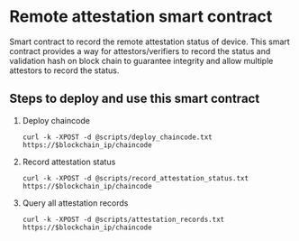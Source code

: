 # Remote attestation smart contract
Smart contract to record the remote attestation status of device. This smart contract provides a way for attestors/verifiers to record the status and validation hash on block chain to guarantee integrity and allow multiple attestors to record the status.

## Steps to deploy and use this smart contract
1. Deploy chaincode

    ```
    curl -k -XPOST -d @scripts/deploy_chaincode.txt https://$blockchain_ip/chaincode
    ```
1. Record attestation status

    ```
    curl -k -XPOST -d @scripts/record_attestation_status.txt https://$blockchain_ip/chaincode
    ```
1. Query all attestation records

    ```
    curl -k -XPOST -d @scripts/attestation_records.txt https://$blockchain_ip/chaincode
    ```
